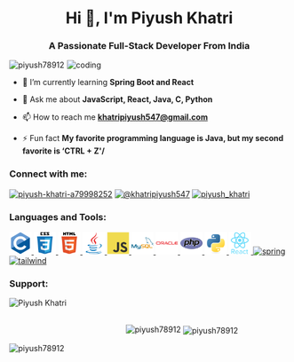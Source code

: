 <h1 align="center">Hi 👋, I'm Piyush Khatri</h1>
<h3 align="center">A Passionate Full-Stack Developer From India</h3>
<img align = "right" alt = "coding" width = "400" src = "https://user-images.githubusercontent.com/55389276/140866485-8fb1c876-9a8f-4d6a-98dc-08c4981eaf70.gif">
<p align="left"> <img src="https://komarev.com/ghpvc/?username=piyush78912&label=Profile%20views&color=0e75b6&style=flat" alt="piyush78912" /> </p>

- 🌱 I’m currently learning **Spring Boot and React**

- 💬 Ask me about **JavaScript, React, Java, C, Python**

- 📫 How to reach me **khatripiyush547@gmail.com**

- ⚡ Fun fact **My favorite programming language is Java, but my second favorite is ‘CTRL + Z'/**

<h3 align="left">Connect with me:</h3>
<p align="left">
<a href="https://linkedin.com/in/piyush-khatri-a79998252" target="blank"><img align="center" src="https://raw.githubusercontent.com/rahuldkjain/github-profile-readme-generator/master/src/images/icons/Social/linked-in-alt.svg" alt="piyush-khatri-a79998252" height="30" width="40" /></a>
<a href="https://www.hackerrank.com/@khatripiyush547" target="blank"><img align="center" src="https://raw.githubusercontent.com/rahuldkjain/github-profile-readme-generator/master/src/images/icons/Social/hackerrank.svg" alt="@khatripiyush547" height="30" width="40" /></a>
<a href="https://www.leetcode.com/piyush_khatri" target="blank"><img align="center" src="https://raw.githubusercontent.com/rahuldkjain/github-profile-readme-generator/master/src/images/icons/Social/leet-code.svg" alt="piyush_khatri" height="30" width="40" /></a>
</p>

<h3 align="left">Languages and Tools:</h3>
<p align="left"> <a href="https://www.cprogramming.com/" target="_blank" rel="noreferrer"> <img src="https://raw.githubusercontent.com/devicons/devicon/master/icons/c/c-original.svg" alt="c" width="40" height="40"/> </a> <a href="https://www.w3schools.com/css/" target="_blank" rel="noreferrer"> <img src="https://raw.githubusercontent.com/devicons/devicon/master/icons/css3/css3-original-wordmark.svg" alt="css3" width="40" height="40"/> </a> <a href="https://www.w3.org/html/" target="_blank" rel="noreferrer"> <img src="https://raw.githubusercontent.com/devicons/devicon/master/icons/html5/html5-original-wordmark.svg" alt="html5" width="40" height="40"/> </a> <a href="https://www.java.com" target="_blank" rel="noreferrer"> <img src="https://raw.githubusercontent.com/devicons/devicon/master/icons/java/java-original.svg" alt="java" width="40" height="40"/> </a> <a href="https://developer.mozilla.org/en-US/docs/Web/JavaScript" target="_blank" rel="noreferrer"> <img src="https://raw.githubusercontent.com/devicons/devicon/master/icons/javascript/javascript-original.svg" alt="javascript" width="40" height="40"/> </a> <a href="https://www.mysql.com/" target="_blank" rel="noreferrer"> <img src="https://raw.githubusercontent.com/devicons/devicon/master/icons/mysql/mysql-original-wordmark.svg" alt="mysql" width="40" height="40"/> </a> <a href="https://www.oracle.com/" target="_blank" rel="noreferrer"> <img src="https://raw.githubusercontent.com/devicons/devicon/master/icons/oracle/oracle-original.svg" alt="oracle" width="40" height="40"/> </a> <a href="https://www.php.net" target="_blank" rel="noreferrer"> <img src="https://raw.githubusercontent.com/devicons/devicon/master/icons/php/php-original.svg" alt="php" width="40" height="40"/> </a> <a href="https://www.python.org" target="_blank" rel="noreferrer"> <img src="https://raw.githubusercontent.com/devicons/devicon/master/icons/python/python-original.svg" alt="python" width="40" height="40"/> </a> <a href="https://reactjs.org/" target="_blank" rel="noreferrer"> <img src="https://raw.githubusercontent.com/devicons/devicon/master/icons/react/react-original-wordmark.svg" alt="react" width="40" height="40"/> </a> <a href="https://spring.io/" target="_blank" rel="noreferrer"> <img src="https://www.vectorlogo.zone/logos/springio/springio-icon.svg" alt="spring" width="40" height="40"/> </a> <a href="https://tailwindcss.com/" target="_blank" rel="noreferrer"> <img src="https://www.vectorlogo.zone/logos/tailwindcss/tailwindcss-icon.svg" alt="tailwind" width="40" height="40"/> </a> </p>

<h3 align="left">Support:</h3>
<p><a href="https://www.buymeacoffee.com/Piyush Khatri"> <img align="left" src="https://cdn.buymeacoffee.com/buttons/v2/default-yellow.png" height="50" width="210" alt="Piyush Khatri" /></a></p><br><br>

<p><img align="left" src="https://github-readme-stats.vercel.app/api/top-langs?username=piyush78912&show_icons=true&locale=en&layout=compact" alt="piyush78912" /></p>

<p>&nbsp;<img align="center" src="https://github-readme-stats.vercel.app/api?username=piyush78912&show_icons=true&locale=en" alt="piyush78912" /></p>

<p><img align="center" src="https://github-readme-streak-stats.herokuapp.com/?user=piyush78912&" alt="piyush78912" /></p>

